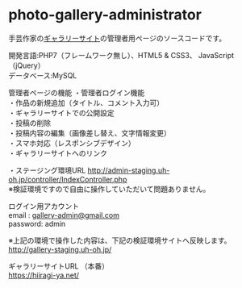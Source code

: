 # photo-gallery-administrator
手芸作家の[ギャラリーサイト](https://hiiragi-ya.net/)の管理者用ページのソースコードです。 

開発言語:PHP7（フレームワーク無し）、HTML5 & CSS3、 JavaScript（jQuery）  
データベース:MySQL  

管理者ページの機能 
・管理者ログイン機能  
・作品の新規追加（タイトル、コメント入力可）  
・ギャラリーサイトでの公開設定   
・投稿の削除  
・投稿内容の編集（画像差し替え、文字情報変更）   
・スマホ対応（レスポンシブデザイン）  
・ギャラリーサイトへのリンク

・ステージング環境URL
http://admin-staging.uh-oh.jp/controller/IndexController.php    
※検証環境ですので自由に操作していただいて問題ありません。

ログイン用アカウント  
email : gallery-admin@gmail.com  
password: admin  

※上記の環境で操作した内容は、下記の検証環境サイトへ反映します。  
http://gallery-staging.uh-oh.jp/

ギャラリーサイトURL （本番）  
https://hiiragi-ya.net/
